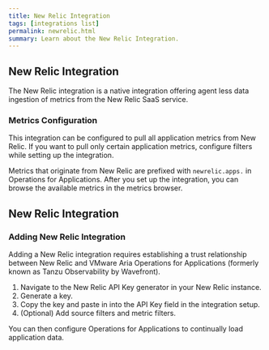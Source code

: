 ```yaml
---
title: New Relic Integration
tags: [integrations list]
permalink: newrelic.html
summary: Learn about the New Relic Integration.
---
```

## New Relic Integration

The New Relic integration is a native integration offering agent less data ingestion of metrics from the New Relic SaaS service.

### Metrics Configuration
This integration can be configured to pull all application metrics from New Relic. If you want to pull only certain application metrics, configure filters while setting up the integration.

Metrics that originate from New Relic are prefixed with `newrelic.apps.` in Operations for Applications. After you set up the integration, you can browse the available metrics in the metrics browser.

## New Relic Integration



### Adding New Relic Integration

Adding a New Relic integration requires establishing a trust relationship between New Relic and VMware Aria Operations for Applications (formerly known as Tanzu Observability by Wavefront).


1. Navigate to the New Relic API Key generator in your New Relic instance.
2. Generate a key.
3. Copy the key and paste in into the API Key field in the integration setup.
4. (Optional) Add source filters and metric filters.

You can then configure Operations for Applications to continually load application data.





